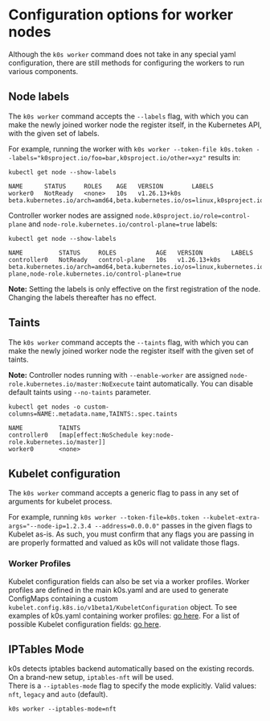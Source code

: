 # Configuration options for worker nodes

Although the `k0s worker` command does not take in any special yaml configuration, there are still methods for configuring the workers to run various components.

## Node labels

The `k0s worker` command accepts the `--labels` flag, with which you can make the newly joined worker node the register itself, in the Kubernetes API, with the given set of labels.

For example, running the worker with `k0s worker --token-file k0s.token --labels="k0sproject.io/foo=bar,k0sproject.io/other=xyz"` results in:

```shell
kubectl get node --show-labels
```

```shell
NAME      STATUS     ROLES    AGE   VERSION        LABELS
worker0   NotReady   <none>   10s   v1.26.13+k0s   beta.kubernetes.io/arch=amd64,beta.kubernetes.io/os=linux,k0sproject.io/foo=bar,k0sproject.io/other=xyz,kubernetes.io/arch=amd64,kubernetes.io/hostname=worker0,kubernetes.io/os=linux
```

Controller worker nodes are assigned `node.k0sproject.io/role=control-plane` and `node-role.kubernetes.io/control-plane=true` labels:

```shell
kubectl get node --show-labels
```

```shell
NAME          STATUS     ROLES           AGE   VERSION        LABELS
controller0   NotReady   control-plane   10s   v1.26.13+k0s   beta.kubernetes.io/arch=amd64,beta.kubernetes.io/os=linux,kubernetes.io/hostname=worker0,kubernetes.io/os=linux,node.k0sproject.io/role=control-plane,node-role.kubernetes.io/control-plane=true
```

**Note:** Setting the labels is only effective on the first registration of the node. Changing the labels thereafter has no effect.

## Taints

The `k0s worker` command accepts the `--taints` flag, with which you can make the newly joined worker node the register itself with the given set of taints.

**Note:** Controller nodes running with `--enable-worker` are assigned `node-role.kubernetes.io/master:NoExecute` taint automatically. You can disable default taints using `--no-taints`  parameter.

```shell
kubectl get nodes -o custom-columns=NAME:.metadata.name,TAINTS:.spec.taints
```

```shell
NAME          TAINTS
controller0   [map[effect:NoSchedule key:node-role.kubernetes.io/master]]
worker0       <none>
```

## Kubelet configuration

The `k0s worker` command accepts a generic flag to pass in any set of arguments
for kubelet process.

For example, running `k0s worker --token-file=k0s.token
--kubelet-extra-args="--node-ip=1.2.3.4 --address=0.0.0.0"` passes in the given
flags to Kubelet as-is. As such, you must confirm that any flags you are passing
in are properly formatted and valued as k0s will not validate those flags.

### Worker Profiles

Kubelet configuration fields can also be set via a worker profiles. Worker
profiles are defined in the main k0s.yaml and are used to generate ConfigMaps
containing a custom `kubelet.config.k8s.io/v1beta1/KubeletConfiguration` object.
To see examples of k0s.yaml containing worker profiles: [go
here](./configuration.md#specworkerprofiles). For a list of possible Kubelet
configuration fields: [go
here](https://kubernetes.io/docs/reference/config-api/kubelet-config.v1beta1/).

## IPTables Mode

k0s detects iptables backend automatically based on the existing records. On a brand-new setup, `iptables-nft` will be used.  
There is a `--iptables-mode` flag to specify the mode explicitly. Valid values: `nft`, `legacy` and `auto` (default).

```shell
k0s worker --iptables-mode=nft
```
